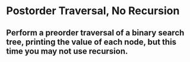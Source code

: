 # Postorder Traversal, No Recursion

## Perform a preorder traversal of a binary search tree, printing the value of each node, but this time you may not use recursion.
